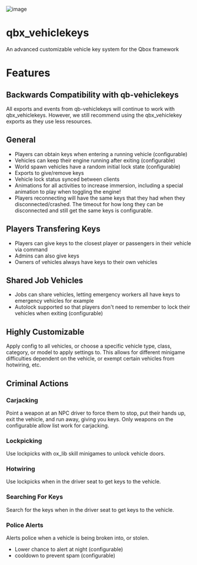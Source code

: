 ![image](https://github.com/user-attachments/assets/02fd0189-afc9-45d0-8377-0d1ae929f0ff)

# qbx_vehiclekeys
An advanced customizable vehicle key system for the Qbox framework

# Features

## Backwards Compatibility with qb-vehiclekeys
All exports and events from qb-vehiclekeys will continue to work with qbx_vehiclekeys. However, we still recommend using the qbx_vehiclekey exports as they use less resources.

## General
- Players can obtain keys when entering a running vehicle (configurable)
- Vehicles can keep their engine running after exiting (configurable)
- World spawn vehicles have a random initial lock state (configurable)
- Exports to give/remove keys
- Vehicle lock status synced between clients
- Animations for all activities to increase immersion, including a special animation to play when toggling the engine!
- Players reconnecting will have the same keys that they had when they disconnected/crashed. The timeout for how long they can be disconnected and still get the same keys is configurable.

## Players Transfering Keys
- Players can give keys to the closest player or passengers in their vehicle via command
- Admins can also give keys
- Owners of vehicles always have keys to their own vehicles

## Shared Job Vehicles
- Jobs can share vehicles, letting emergency workers all have keys to emergency vehicles for example
- Autolock supported so that players don't need to remember to lock their vehicles when exiting (configurable)

## Highly Customizable
Apply config to all vehicles, or choose a specific vehicle type, class, category, or model to apply settings to. This allows for different minigame difficulties dependent on the vehicle, or exempt certain vehicles from hotwiring, etc.

## Criminal Actions

### Carjacking
Point a weapon at an NPC driver to force them to stop, put their hands up, exit the vehicle, and run away, giving you keys. Only weapons on the configurable allow list work for carjacking.

### Lockpicking
Use lockpicks with ox_lib skill minigames to unlock vehicle doors.

### Hotwiring
Use lockpicks when in the driver seat to get keys to the vehicle.

### Searching For Keys
Search for the keys when in the driver seat to get keys to the vehicle.

### Police Alerts
Alerts police when a vehicle is being broken into, or stolen.
- Lower chance to alert at night (configurable)
- cooldown to prevent spam (configurable)
